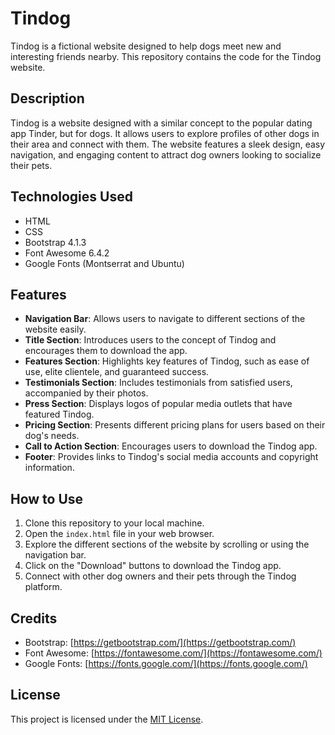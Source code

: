 # Tindog

Tindog is a fictional website designed to help dogs meet new and interesting friends nearby. This repository contains the code for the Tindog website.

## Description

Tindog is a website designed with a similar concept to the popular dating app Tinder, but for dogs. It allows users to explore profiles of other dogs in their area and connect with them. The website features a sleek design, easy navigation, and engaging content to attract dog owners looking to socialize their pets.

## Technologies Used

- HTML
- CSS
- Bootstrap 4.1.3
- Font Awesome 6.4.2
- Google Fonts (Montserrat and Ubuntu)

## Features

- **Navigation Bar**: Allows users to navigate to different sections of the website easily.
- **Title Section**: Introduces users to the concept of Tindog and encourages them to download the app.
- **Features Section**: Highlights key features of Tindog, such as ease of use, elite clientele, and guaranteed success.
- **Testimonials Section**: Includes testimonials from satisfied users, accompanied by their photos.
- **Press Section**: Displays logos of popular media outlets that have featured Tindog.
- **Pricing Section**: Presents different pricing plans for users based on their dog's needs.
- **Call to Action Section**: Encourages users to download the Tindog app.
- **Footer**: Provides links to Tindog's social media accounts and copyright information.

## How to Use

1. Clone this repository to your local machine.
2. Open the `index.html` file in your web browser.
3. Explore the different sections of the website by scrolling or using the navigation bar.
4. Click on the "Download" buttons to download the Tindog app.
5. Connect with other dog owners and their pets through the Tindog platform.

## Credits

- Bootstrap: [https://getbootstrap.com/](https://getbootstrap.com/)
- Font Awesome: [https://fontawesome.com/](https://fontawesome.com/)
- Google Fonts: [https://fonts.google.com/](https://fonts.google.com/)

## License

This project is licensed under the [MIT License](LICENSE).
